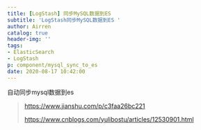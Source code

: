 ```yaml
---
title: [LogStash] 同步MySQL数据到ES 
subtitle: 'LogStash同步MySQL数据到ES '
author: Airren
catalog: true
header-img: ''
tags:
- ElasticSearch
- LogStash
p: component/mysql_sync_to_es
date: 2020-08-17 10:42:00
---
```


  自动同步mysql数据到es





> https://www.jianshu.com/p/c3faa26bc221
>
> https://www.cnblogs.com/yulibostu/articles/12530901.html